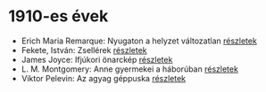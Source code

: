 # 1910-es évek

- Erich Maria Remarque: Nyugaton a helyzet változatlan [részletek](_details/%7Bopf.creator%7D.md#id_317)
- Fekete, István: Zsellérek [részletek](_details/%7Bopf.creator%7D.md#id_741)
- James Joyce: Ifjúkori önarckép [részletek](_details/%7Bopf.creator%7D.md#id_456)
- L. M. Montgomery: Anne gyermekei a háborúban [részletek](_details/%7Bopf.creator%7D.md#id_487)
- Viktor Pelevin: Az agyag géppuska [részletek](_details/%7Bopf.creator%7D.md#id_834)